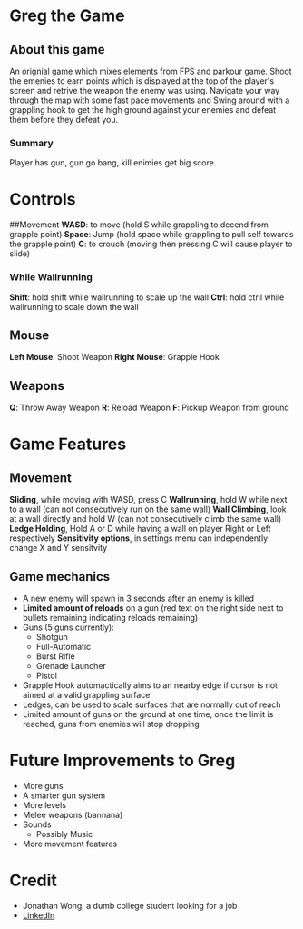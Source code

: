 # Greg the Game
## About this game
An orignial game which mixes elements from FPS and parkour game.
Shoot the emenies to earn points which is displayed at the top of the player's screen and retrive the weapon the enemy was using.
Navigate your way through the map with some fast pace movements and Swing around with a grappling hook to get the high ground against your enemies
and defeat them before they defeat you.

### Summary
Player has gun, gun go bang, kill enimies get big score.

# Controls
##Movement
**WASD**: to move (hold S while grappling to decend from grapple point)
**Space**: Jump (hold space while grappling to pull self towards the grapple point)
**C**: to crouch (moving then pressing C will cause player to slide)

### While Wallrunning
**Shift**: hold shift while wallrunning to scale up the wall
**Ctrl**: hold ctril while wallrunning to scale down the wall

## Mouse
**Left Mouse**: Shoot Weapon
**Right Mouse**: Grapple Hook

## Weapons
**Q**: Throw Away Weapon
**R**: Reload Weapon
**F**: Pickup Weapon from ground

# Game Features
## Movement
**Sliding**, while moving with WASD, press C
**Wallrunning**, hold W while next to a wall (can not consecutively run on the same wall)
**Wall Climbing**, look at a wall directly and hold W (can not consecutively climb the same wall)
**Ledge Holding**, Hold A or D while having a wall on player Right or Left respectively
**Sensitivity options**, in settings menu can independently change X and Y sensitvity

## Game mechanics
- A new enemy will spawn in 3 seconds after an enemy is killed
- **Limited amount of reloads** on a gun (red text on the right side next to bullets remaining indicating reloads remaining)
- Guns (5 guns currently):
  - Shotgun
  - Full-Automatic
  - Burst Rifle
  - Grenade Launcher
  - Pistol
- Grapple Hook automactically aims to an nearby edge if cursor is not aimed at a valid grappling surface
- Ledges, can be used to scale surfaces that are normally out of reach
- Limited amount of guns on the ground at one time, once the limit is reached, guns from enemies will stop dropping

# Future Improvements to Greg
- More guns
- A smarter gun system
- More levels
- Melee weapons (bannana)
- Sounds
  - Possibly Music
- More movement features  

# Credit
- Jonathan Wong, a dumb college student looking for a job
- [LinkedIn](https://www.linkedin.com/in/jonathan-wong-137a39249/)

